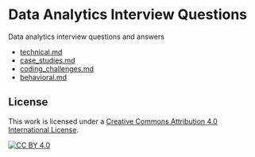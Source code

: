# Data Analytics Interview Questions
Data analytics interview questions and answers


* [technical.md](technical.md)
* [case_studies.md](case_studies.md)
* [coding_challenges.md](coding_challenges.md)
* [behavioral.md](behavioral.md)

## License

This work is licensed under a [Creative Commons Attribution 4.0 International License][cc-by].

[![CC BY 4.0][cc-by-image]][cc-by]

[cc-by]: http://creativecommons.org/licenses/by/4.0/
[cc-by-image]: https://i.creativecommons.org/l/by/4.0/88x31.png
